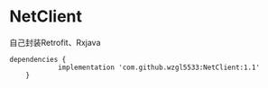 # NetClient
自己封装Retrofit、Rxjava 

```
dependencies {
	        implementation 'com.github.wzgl5533:NetClient:1.1'
	}
```

